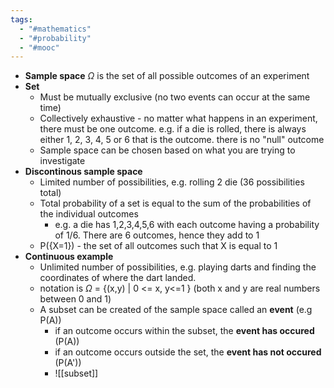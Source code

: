 ```yaml
---
tags:
  - "#mathematics"
  - "#probability"
  - "#mooc"
---
```

- **Sample space** $\Omega$ is the set of all possible outcomes of an experiment
- **Set**
	- Must be mutually exclusive (no two events can occur at the same time)
	- Collectively exhaustive  - no matter what happens in an experiment, there must be one outcome. e.g. if a die is rolled, there is always either 1, 2, 3, 4, 5 or 6 that is the outcome. there is no "null" outcome
	- Sample space can be chosen based on what you are trying to investigate
- **Discontinous  sample space**
	- Limited number of possibilities, e.g. rolling 2 die (36 possibilities total)
	- Total probability of a set is equal to the sum of the probabilities of the individual outcomes 
		- e.g. a die has 1,2,3,4,5,6 with each outcome having a probability of 1/6. There are 6 outcomes, hence they add to 1
	- P({X=1}) - the set of all outcomes such that X is equal to 1
- **Continuous example**
	- Unlimited number of possibilities, e.g. playing darts and finding the coordinates of where the dart landed.
	- notation is $\Omega$ = {(x,y) | 0 <= x, y<=1 } (both x and y are real numbers between 0 and 1)
	- A subset can be created of the sample space called an **event** (e.g P(A))
		- if an outcome occurs within the subset, the **event has occured** (P(A))
		- if an outcome occurs outside the set, the **event has not occured** (P(A'))
		- ![[subset]]
